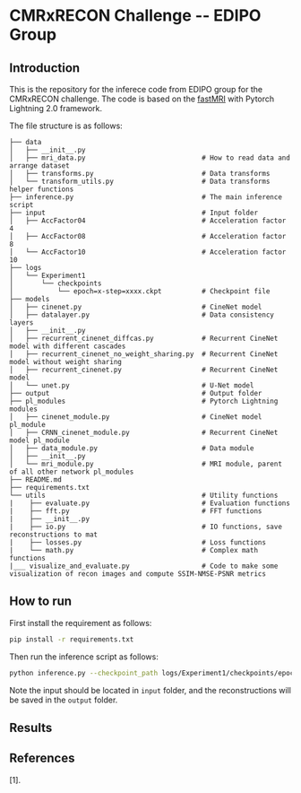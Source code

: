# CMRxRECON Challenge -- EDIPO Group

## Introduction

This is the repository for the inferece code from EDIPO group for the CMRxRECON challenge. The code is based on the [fastMRI](https://github.com/facebookresearch/fastMRI) with Pytorch Lightning 2.0 framework. 

The file structure is as follows:

```
├── data
│   ├── __init__.py   
│   ├── mri_data.py                             # How to read data and arrange dataset
│   ├── transforms.py                           # Data transforms
│   └── transform_utils.py                      # Data transforms helper functions
├── inference.py                                # The main inference script
├── input                                       # Input folder                                 
│   ├── AccFactor04                             # Acceleration factor 4
│   ├── AccFactor08                             # Acceleration factor 8
│   └── AccFactor10                             # Acceleration factor 10
├── logs
│   └── Experiment1
│       └── checkpoints
│           └── epoch=x-step=xxxx.ckpt          # Checkpoint file
├── models
│   ├── cinenet.py                              # CineNet model
│   ├── datalayer.py                            # Data consistency layers
│   ├── __init__.py
│   ├── recurrent_cinenet_diffcas.py            # Recurrent CineNet model with different cascades
│   ├── recurrent_cinenet_no_weight_sharing.py  # Recurrent CineNet model without weight sharing
│   ├── recurrent_cinenet.py                    # Recurrent CineNet model
│   └── unet.py                                 # U-Net model
├── output                                      # Output folder
├── pl_modules                                  # Pytorch Lightning modules
│   ├── cinenet_module.py                       # CineNet model pl_module
│   ├── CRNN_cinenet_module.py                  # Recurrent CineNet model pl_module
│   ├── data_module.py                          # Data module
│   ├── __init__.py
│   └── mri_module.py                           # MRI module, parent of all other network pl_modules
├── README.md
├── requirements.txt
└── utils                                       # Utility functions                                    
|    ├── evaluate.py                            # Evaluation functions                           
|    ├── fft.py                                 # FFT functions                                       
|    ├── __init__.py
|    ├── io.py                                  # IO functions, save reconstructions to mat                                    
|    ├── losses.py                              # Loss functions
|    └── math.py                                # Complex math functions
|___ visualize_and_evaluate.py                  # Code to make some visualization of recon images and compute SSIM-NMSE-PSNR metrics
```

## How to run

First install the requirement as follows:

```bash
pip install -r requirements.txt
```

Then run the inference script as follows:

```bash
python inference.py --checkpoint_path logs/Experiment1/checkpoints/epoch=x-step=xxxx.ckpt 
```

Note the input should be located in `input` folder, and the reconstructions will be saved in the `output` folder.

## Results


## References

[1]. 
